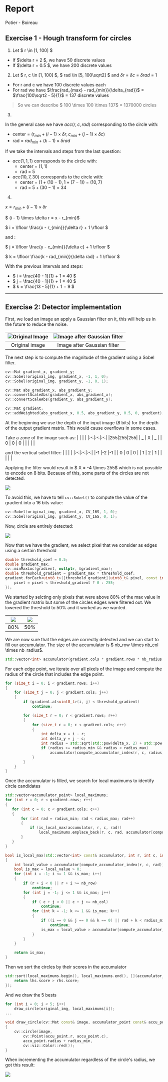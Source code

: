 # Report
Potier - Boireau

## Exercise 1 - Hough transform for circles
1. Let $ r \in [1, 100] $
- If $\delta r = 2 $, we have 50 discrete values
- If $\delta r = 0.5 $, we have 200 discrete values

2. Let $ r, c \in [1, 100] $, $ rad \in [5, 100\sqrt2] $ and $\delta r$ = $\delta c$ = $\delta rad$ = 1
- For r and c we have 100 discrete values each
- For rad we have $\frac{rad_{max} - rad_{min}}{\delta_{rad}}$ = $\frac{100\sqrt2 - 5}{1}$ = 137 discrete values
> So we can describe $ 100 \times 100 \times 137$ = $1 370 000$ circles

3.
In the general case we have $acc(r, c, rad)$ corresponding to the circle with:
- center = $(r_{min} + (i-1) \times \delta r, c_{min} + (j-1) \times \delta c)$
- rad = $rad_{min} + (k-1) \times \delta rad$

If we take the intervals and steps from the last question:
- $acc(1, 1, 1)$ corresponds to the circle with:
    - center = $(1, 1)$
    - rad = $5$
- $acc(10, 7, 30)$ corresponds to the circle with:
    - center = $(1 + (10-1), 1 + (7-1))$ = $(10, 7)$
    - rad = $5 + (30-1)$ = $34$

4.
$x = r_{min} + (i - 1) \times \delta r$

$ (i - 1) \times \delta r =  x - r_{min}$

$ i = \lfloor \frac{x - r_{min}}{\delta r} + 1 \rfloor $

and :

$ j = \lfloor \frac{y - c_{min}}{\delta c} + 1 \rfloor $

$ k = \lfloor \frac{k - rad_{min}}{\delta rad} + 1 \rfloor $

With the previous intervals and steps:
- $ i = \frac{40 - 1}{1} + 1 = 40 $
- $ j = \frac{40 - 1}{1} + 1 = 40 $
- $ k =  \frac{13 - 5}{1} + 1 = 9 $

___

## Exercise 2: Detector implementation

First, we load an image an apply a Gaussian filter on it, this will help us in the future to reduce the noise.

| ![Original Image](../images/fourn.png) | ![Image after Gaussian filter](img/gaussian.png) |
| :------------------------------------: | :----------------------------------------------: |
| Original image                         |           Image after Gaussian filter            |

The next step is to compute the magnitude of the gradient using a Sobel filter.
```cpp
cv::Mat gradient_x, gradient_y;
cv::Sobel(original_img, gradient_x, -1, 1, 0);
cv::Sobel(original_img, gradient_y, -1, 0, 1);

cv::Mat abs_gradient_x, abs_gradient_y;
cv::convertScaleAbs(gradient_x, abs_gradient_x);
cv::convertScaleAbs(gradient_y, abs_gradient_y);

cv::Mat gradient;
cv::addWeighted(abs_gradient_x, 0.5, abs_gradient_y, 0.5, 0, gradient);
```

At the beginning we use the depth of the input image (8 bits) for the depth of the output gradient matrix. This would cause overflows in some cases.

Take a zone of the image such as:
|   |   |   |
|:-:|:-:|:-:|
|255|255|255|
| _ | X | _ |
| 0 | 0 | 0 |
|   |   |   |

and the vertical sobel filter:
|   |   |   |
|:-:|:-:|:-:|
|-1 |-2 |-1 |
| 0 | 0 | 0 |
| 1 | 2 | 1 |
|   |   |   |

Applying the filter would result in $ X = -4 \times 255$ which is not possible to encode on 8 bits.
Because of this, some parts of the circles are not detected.

![](img/sobel_ddepth_-1.png)

To avoid this, we have to tell `cv::Sobel()` to compute the value of the gradient into a 16 bits value:
```cpp
cv::Sobel(original_img, gradient_x, CV_16S, 1, 0);
cv::Sobel(original_img, gradient_y, CV_16S, 0, 1);
```
Now, circle are entirely detected:

![](img/sobel_ddepth_cv16s.png)

Now that we have the gradient, we select pixel that we consider as edges using a certain threshold
```cpp
double threshold_coef = 0.5;
double gradient_max;
cv::minMaxLoc(gradient, nullptr, &gradient_max);
double threshold_gradient = gradient_max * threshold_coef;
gradient.forEach<uint8_t>([threshold_gradient](uint8_t& pixel, const int* pos) {
    pixel = pixel < threshold_gradient ? 0 : 255;
});
```
We started by selcting only pixels that were above 80% of the max value in the gradient matrix but some of the circles edges were filtered out. We lowered the threshold to 50% and it worked as we wanted.

|![](img/magnitude_threshold_08.png)     | ![](img/magnitude_threshold_05.png)  |
| :------------------------------------: | :----------------------------------: |
|                 80%                    |                   50%                |

We are now sure that the edges are correctly detected and we can start to fill our accumulator.
The size of the accumulator is $ nb\_row \times nb\_col \times nb\_radius$.
```cpp
std::vector<int> accumulator(gradient.cols * gradient.rows * nb_radius, 0);
```

For each edge point, we iterate over all pixels of the image and compute the radius of the circle that includes the edge point.
```cpp
for (size_t i = 0; i < gradient.rows; i++)
{
    for (size_t j = 0; j < gradient.cols; j++)
    {
        if (gradient.at<uint8_t>(i, j) < threshold_gradient)
            continue;

        for (size_t r = 0; r < gradient.rows; r++)
        {
            for (size_t c = 0; c < gradient.cols; c++)
            {
                int delta_x = i - r;
                int delta_y = j - c;
                int radius = std::sqrt(std::pow(delta_x, 2) + std::pow(delta_y, 2));
                if (radius >= radius_min && radius < radius_max)
                    accumulator[compute_accumulator_index(r, c, radius)]++;
            }
        }
    }
}
```
Once the accumulator is filled, we search for local maximums to identify circle candidates
```cpp
std::vector<accumulator_point> local_maximums;
for (int r = 0; r < gradient.rows; r++)
{
   for (int c = 0; c < gradient.cols; c++)
   {
       for (int rad = radius_min; rad < radius_max; rad++)
       {
           if (is_local_max(accumulator, r, c, rad))
               local_maximums.emplace_back(r, c, rad, accumulator[compute_accumulator_index(r, c, rad)]);
       }
   }
}

bool is_local_max(std::vector<int> const& accumulator, int r, int c, int rad)
{
    int local_value = accumulator[compute_accumulator_index(r, c, rad)];
    bool is_max = local_value > 0;
    for (int i = -1; i <= 1 && is_max; i++)
    {
        if (r + i < 0 || r + i >= nb_row)
            continue;
        for (int j = -1; j <= 1 && is_max; j++)
        {
            if ( c + j < 0 || c + j >= nb_col)
                continue;
            for (int k = -1; k <= 1 && is_max; k++)
            {
                if ((i == 0 && j == 0 && k == 0) || rad + k < radius_min || rad + k >= radius_max)
                    continue;
                is_max = local_value > accumulator[compute_accumulator_index(r + i, c + j, rad + k)];
            }
        }
    }

    return is_max;
}
```
Then we sort the circles by their scores in the accumulator
```cpp
std::sort(local_maximums.begin(), local_maximums.end(), [](accumulator_point const& lhs, accumulator_point const& rhs) {
    return lhs.score > rhs.score;
});
```
And we draw the 5 bests
```cpp
for (int i = 0; i < 5; i++)
    draw_circle(original_img, local_maximums[i]);
...

void draw_circle(cv::Mat const& image, accumulator_point const& accu_point)
{
    cv::circle(image,
        cv::Point(accu_point.r, accu_point.c),
        accu_point.radius + radius_min,
        cv::viz::Color::red());
}
```
When incrementing the accumulator regardless of the circle's radius, we got this result:

![](img/first_try.png)
